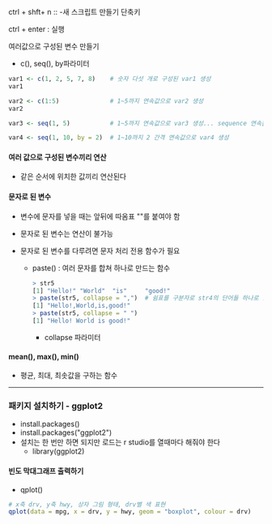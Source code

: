 ctrl + shft+ n :: -새 스크립트 만들기 단축키

ctrl + enter : 실행

여러값으로 구성된 변수 만들기

- c(), seq(), by파라미터

```R
var1 <- c(1, 2, 5, 7, 8)    # 숫자 다섯 개로 구성된 var1 생성
var1

var2 <- c(1:5)              # 1~5까지 연속값으로 var2 생성
var2

var3 <- seq(1, 5)           # 1~5까지 연속값으로 var3 생성... sequence 연속을 의미

var4 <- seq(1, 10, by = 2)  # 1~10까지 2 간격 연속값으로 var4 생성
```



#### 여러 값으로 구성된 변수끼리 연산

- 같은 순서에 위치한 값끼리 연산된다

#### 문자로 된 변수

- 변수에 문자를 넣을 때는 앞뒤에 따옴표 ""를 붙여야 함

- 문자로 된 변수는 연산이 불가능

- 문자로 된 변수를 다루려면 문자 처리 전용 함수가 필요

  - paste() : 여러 문자를 합쳐 하나로 만드는 함수

    ```R
    > str5
    [1] "Hello!" "World"  "is"     "good!" 
    > paste(str5, collapse = ",")  # 쉼표를 구분자로 str4의 단어들 하나로 합치기
    [1] "Hello!,World,is,good!"
    > paste(str5, collapse = " ")
    [1] "Hello! World is good!"
    ```

    - collapse 파라미터



#### mean(), max(), min()

- 평균, 최대, 최솟값을 구하는 함수



---

### 패키지 설치하기 - ggplot2

- install.packages()
- install.packages("ggplot2")
- 설치는 한 번만 하면 되지만 로드는 r studio를 열때마다 해줘야 한다
  - library(ggplot2)

#### 빈도 막대그래프 출력하기

- qplot()

```R
# x축 drv, y축 hwy, 상자 그림 형태, drv별 색 표현
qplot(data = mpg, x = drv, y = hwy, geom = "boxplot", colour = drv)
```

